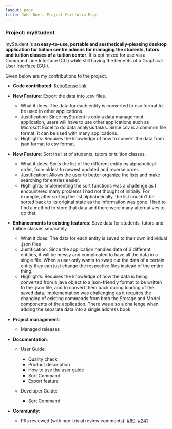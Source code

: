 ```yaml
---
layout: page
title: John Doe's Project Portfolio Page
---
```


### Project: myStudent

myStudent is **an easy-to-use, portable and aesthetically-pleasing desktop application for tuition centre admins
for managing the students, tutors and tuition classes of a tuition center**.
It is optimized for use via a Command Line Interface (CLI)
while still having the benefits of a Graphical User Interface (GUI).

Given below are my contributions to the project.

* **Code contributed**: [RepoSense link](https://nus-cs2103-ay2223s1.github.io/tp-dashboard/?search=nopehax&breakdown=true)


* **New Feature**: Export the data into .csv files.
    * What it does: The data for each entity is converted to csv format to be used in other applications.
    * Justification: Since myStudent is only a data management application, users will have to use other applications such as Microsoft Excel to do data analysis tasks. Since csv is a common file format, it can be used with many applications.
    * Highlights: Requires the knowledge of how to convert the data from json format to csv format.


* **New Feature**: Sort the list of students, tutors or tuition classes.
  * What it does: Sorts the list of the different entity by alphabetical order, from oldest to newest updated and reverse order.
  * Justification: Allows the user to better organize the lists and make searching for entries easier.
  * Highlights: Implementing the sort functions was a challenge as I encountered many problems I had not thought of initially. For example, after sorting the list alphabetically, the list couldn't be sorted back to its original state as the information was gone. I had to find a method to store that data and there were many alternatives to do that.


* **Enhancements to existing features**: Save data for students, tutors and tuition classes separately.
  * What it does: The data for each entity is saved to their own individual .json files
  * Justification: Since the application handles data of 3 different entities, it will be messy and complicated to have all the data in a single file. When a user only wants to swap out the data of a certain entity they can just change the respective files instead of the entire thing.
  * Highlights: Requires the knowledge of how the data is being converted from a java object to a json-friendly format to be written to the .json file, and to convert them back during loading of the saved data. Implementation was  challenging as it requires the changing of existing commands from both the Storage and Model components of the application. There was also a challenge when adding the separate data into a single address book.

* **Project management**:
    * Managed releases


* **Documentation**:
    * User Guide:
        * Quality check
        * Product description
        * How to use the user guide
        * Sort Command
        * Export feature  

    * Developer Guide:
        * Sort Command

* **Community**:
    * PRs reviewed (with non-trivial review comments): [\#60](https://github.com/AY2223S1-CS2103T-F12-4/tp/pull/60), [\#241](https://github.com/AY2223S1-CS2103T-F12-4/tp/pull/241)
